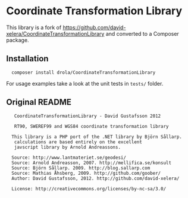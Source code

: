 Coordinate Transformation Library
=================================

This library is a fork of https://github.com/david-xelera/CoordinateTransformationLibrary and converted to a Composer package.

Installation
------------

      composer install drola/CoordinateTransformationLibrary

For usage examples take a look at the unit tests in `tests/` folder.

Original README
---------------

       CoordinateTransformationLibrary - David Gustafsson 2012
     
       RT90, SWEREF99 and WGS84 coordinate transformation library
     
      This library is a PHP port of the .NET library by Björn Sållarp.
       calculations are based entirely on the excellent
       javscript library by Arnold Andreassons.
     
      Source: http://www.lantmateriet.se/geodesi/
      Source: Arnold Andreasson, 2007. http://mellifica.se/konsult
      Source: Björn Sållarp. 2009. http://blog.sallarp.com
      Source: Mathias Åhsberg, 2009. http://github.com/goober/
      Author: David Gustafsson, 2012. http://github.com/david-xelera/
     
      License: http://creativecommons.org/licenses/by-nc-sa/3.0/
 
